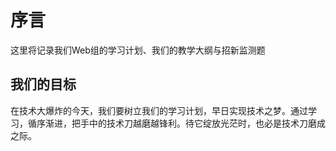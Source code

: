 # 序言

这里将记录我们Web组的学习计划、我们的教学大纲与招新监测题

## 我们的目标

在技术大爆炸的今天，我们要树立我们的学习计划，早日实现技术之梦。通过学习，循序渐进，把手中的技术刀越磨越锋利。待它绽放光茫时，也必是技术刀磨成之际。